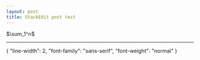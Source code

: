 ```yaml
---
layout: post
title: StackEdit post test
---
```


$\sum_1^n$


----------


{
   "line-width": 2,
   "font-family": "sans-serif",
   "font-weight": "normal"
}



